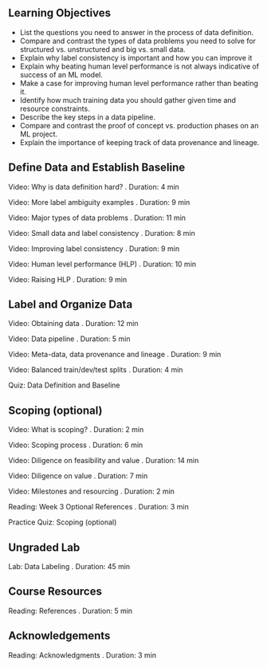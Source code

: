 ## Learning Objectives

* List the questions you need to answer in the process of data definition.
* Compare and contrast the types of data problems you need to solve for structured vs. unstructured and big vs. small data.
* Explain why label consistency is important and how you can improve it
* Explain why beating human level performance is not always indicative of success of an ML model.
* Make a case for improving human level performance rather than beating it.
* Identify how much training data you should gather given time and resource constraints.
* Describe the key steps in a data pipeline.
* Compare and contrast the proof of concept vs. production phases on an ML project.
* Explain the importance of keeping track of data provenance and lineage.

## Define Data and Establish Baseline

Video: Why is data definition hard? . Duration: 4 min

Video: More label ambiguity examples . Duration: 9 min

Video: Major types of data problems . Duration: 11 min

Video: Small data and label consistency . Duration: 8 min

Video: Improving label consistency . Duration: 9 min

Video: Human level performance (HLP) . Duration: 10 min

Video: Raising HLP . Duration: 9 min

## Label and Organize Data

Video: Obtaining data . Duration: 12 min

Video: Data pipeline . Duration: 5 min

Video: Meta-data, data provenance and lineage . Duration: 9 min

Video: Balanced train/dev/test splits . Duration: 4 min

Quiz: Data Definition and Baseline

## Scoping (optional)

Video: What is scoping? . Duration: 2 min

Video: Scoping process . Duration: 6 min

Video: Diligence on feasibility and value . Duration: 14 min

Video: Diligence on value . Duration: 7 min

Video: Milestones and resourcing . Duration: 2 min

Reading: Week 3 Optional References . Duration: 3 min

Practice Quiz: Scoping (optional)

## Ungraded Lab

Lab: Data Labeling . Duration: 45 min

## Course Resources

Reading: References . Duration: 5 min

## Acknowledgements

Reading: Acknowledgments . Duration: 3 min
